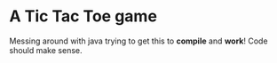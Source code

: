 # A Tic Tac Toe game

Messing around with java trying to get this to **compile** and **work**! Code should make sense.
